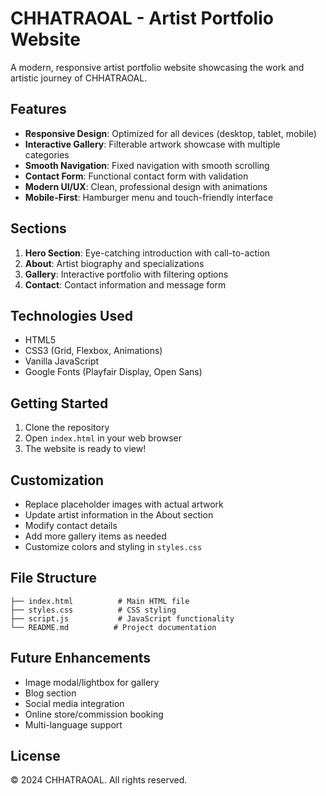 # CHHATRAOAL - Artist Portfolio Website

A modern, responsive artist portfolio website showcasing the work and artistic journey of CHHATRAOAL.

## Features

- **Responsive Design**: Optimized for all devices (desktop, tablet, mobile)
- **Interactive Gallery**: Filterable artwork showcase with multiple categories
- **Smooth Navigation**: Fixed navigation with smooth scrolling
- **Contact Form**: Functional contact form with validation
- **Modern UI/UX**: Clean, professional design with animations
- **Mobile-First**: Hamburger menu and touch-friendly interface

## Sections

1. **Hero Section**: Eye-catching introduction with call-to-action
2. **About**: Artist biography and specializations
3. **Gallery**: Interactive portfolio with filtering options
4. **Contact**: Contact information and message form

## Technologies Used

- HTML5
- CSS3 (Grid, Flexbox, Animations)
- Vanilla JavaScript
- Google Fonts (Playfair Display, Open Sans)

## Getting Started

1. Clone the repository
2. Open `index.html` in your web browser
3. The website is ready to view!

## Customization

- Replace placeholder images with actual artwork
- Update artist information in the About section
- Modify contact details
- Add more gallery items as needed
- Customize colors and styling in `styles.css`

## File Structure

```
├── index.html          # Main HTML file
├── styles.css          # CSS styling
├── script.js           # JavaScript functionality
└── README.md          # Project documentation
```

## Future Enhancements

- Image modal/lightbox for gallery
- Blog section
- Social media integration
- Online store/commission booking
- Multi-language support

## License

© 2024 CHHATRAOAL. All rights reserved.